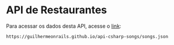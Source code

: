 # API de Restaurantes 

Para acessar os dados desta API, acesse o [link](https://guilhermeonrails.github.io/api-restaurantes/restaurantes.json):

```
https://guilhermeonrails.github.io/api-csharp-songs/songs.json
```
